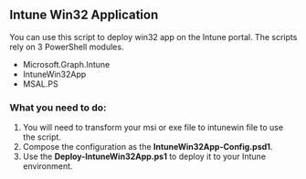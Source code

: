 ## Intune Win32 Application 

You can use this script to deploy win32 app on the Intune portal. The scripts rely on 3 PowerShell modules.
* Microsoft.Graph.Intune
* IntuneWin32App
* MSAL.PS

### What you need to do:
1. You will need to transform your msi or exe file to intunewin file to use the script.
2. Compose the configuration as the **IntuneWin32App-Config.psd1**.
3. Use the **Deploy-IntuneWin32App.ps1** to deploy it to your Intune environment.  
